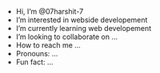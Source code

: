 -  Hi, I’m @07harshit-7
-  I’m interested in webside developement
-  I’m currently learning web developement
-  I’m looking to collaborate on ...
-  How to reach me ...
-  Pronouns: ...
-  Fun fact: ...

<!---
07harshit-7/07harshit-7 is a ✨ special ✨ repository because its `README.md` (this file) appears on your GitHub profile.
You can click the Preview link to take a look at your changes.
--->
